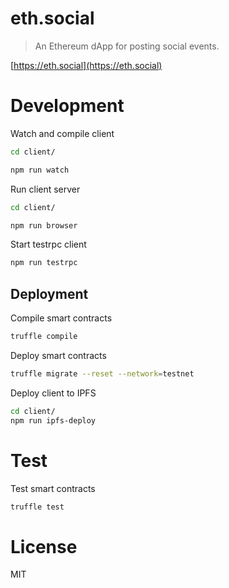 # eth.social

> An Ethereum dApp for posting social events.

[https://eth.social](https://eth.social)

# Development

Watch and compile client

```bash
cd client/

npm run watch
```

Run client server

```bash
cd client/

npm run browser
```

Start testrpc client

```bash
npm run testrpc
```

## Deployment

Compile smart contracts

```bash
truffle compile
```

Deploy smart contracts

```bash
truffle migrate --reset --network=testnet
```

Deploy client to IPFS

```bash
cd client/
npm run ipfs-deploy
```

# Test

Test smart contracts

```bash
truffle test
```

# License

MIT

